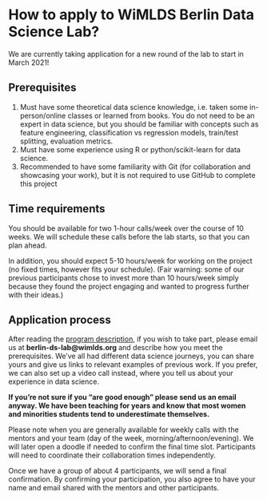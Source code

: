 # How to apply to WiMLDS Berlin Data Science Lab?

We are currently taking application for a new round of the lab to start in March 2021!

## Prerequisites

1. Must have some theoretical data science knowledge, i.e. taken some in-person/online classes or learned from books. You do not need to be an expert in data science, but you should be familiar with concepts such as feature engineering, classification vs regression models, train/test splitting, evaluation metrics.  
2. Must have some experience using R or python/scikit-learn for data science.
3. Recommended to have some familiarity with Git (for collaboration and showcasing your work), but it is not required to use GitHub to complete this project

## Time requirements

You should be available for two 1-hour calls/week over the course of 10 weeks. We will schedule these calls before the lab starts, so that you can plan ahead. 

In addition, you should expect 5-10 hours/week for working on the project (no fixed times, however fits your schedule). (Fair warning: some of our previous participants chose to invest more than 10 hours/week simply because they found the project engaging and wanted to progress further with their ideas.)

## Application process

After reading the [program description](README.md), if you wish to take part, please email us at __berlin-ds-lab@wimlds.org__ and describe how you meet the prerequisites. We’ve all had different data science journeys, you can share yours and give us links to relevant examples of previous work. If you prefer, we can also set up a video call instead, where you tell us about your experience in data science. 

__If you’re not sure if you “are good enough” please send us an email anyway. We have been teaching for years and know that most women and minorities students tend to underestimate themselves.__ 

Please note when you are generally available for weekly calls with the mentors and your team (day of the week, morning/afternoon/evening). We will later open a doodle if needed to confirm the final time slot. Participants will need to coordinate their collaboration times independently.  

Once we have a group of about 4 participants, we will send a final confirmation. By confirming your participation, you also agree to have your name and email shared with the mentors and other participants. 
